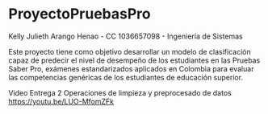 # ProyectoPruebasPro

Kelly Julieth Arango Henao - CC 1036657098 - Ingeniería de Sistemas

Este proyecto tiene como objetivo desarrollar un modelo de clasificación capaz de predecir el nivel de desempeño de los estudiantes en las Pruebas Saber Pro, exámenes estandarizados aplicados en Colombia para evaluar las competencias genéricas de los estudiantes de educación superior.



Video Entrega 2
Operaciones de limpieza y preprocesado de datos
https://youtu.be/LUO-MfomZFk

